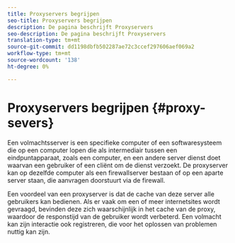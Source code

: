 ```yaml
---
title: Proxyservers begrijpen
seo-title: Proxyservers begrijpen
description: De pagina beschrijft Proxyservers
seo-description: De pagina beschrijft Proxyservers
translation-type: tm+mt
source-git-commit: dd1198dbfb502287ae72c3ccef297606aef069a2
workflow-type: tm+mt
source-wordcount: '138'
ht-degree: 0%

---
```



# Proxyservers begrijpen  {#proxy-severs}

Een volmachtsserver is een specifieke computer of een softwaresysteem die op een computer lopen die als intermediair tussen een eindpuntapparaat, zoals een computer, en een andere server dienst doet waarvan een gebruiker of een cliënt om de dienst verzoekt. De proxyserver kan op dezelfde computer als een firewallserver bestaan of op een aparte server staan, die aanvragen doorstuurt via de firewall.

Een voordeel van een proxyserver is dat de cache van deze server alle gebruikers kan bedienen. Als er vaak om een of meer internetsites wordt gevraagd, bevinden deze zich waarschijnlijk in het cache van de proxy, waardoor de responstijd van de gebruiker wordt verbeterd. Een volmacht kan zijn interactie ook registreren, die voor het oplossen van problemen nuttig kan zijn.